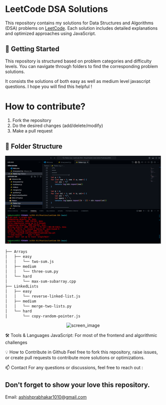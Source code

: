 # LeetCode DSA Solutions

This repository contains my solutions for Data Structures and Algorithms (DSA) problems on [LeetCode](https://leetcode.com/). Each solution includes detailed explanations and optimized approaches using JavaScript.

## 🚀 Getting Started

This repository is structured based on problem categories and difficulty levels. You can navigate through folders to find the corresponding problem solutions.

It consists the solutions of both easy as well as medium level javascript questions.
I hope you will find this helpful ! 

# How to contribute?

  1. Fork the repository
  2. Do the desired changes (add/delete/modify)
  3. Make a pull request
   
## 📁 Folder Structure
![Second loading Page](https://github.com/ashish8513/Leetcode-dsa/blob/main/vs%20code.png)

```plaintext
├── Arrays
│   ├── easy
│   │   └── two-sum.js
│   ├── medium
│   │   └── three-sum.py
│   └── hard
│       └── max-sum-subarray.cpp
├── LinkedLists
│   ├── easy
│   │   └── reverse-linked-list.js
│   ├── medium
│   │   └── merge-two-lists.py
│   └── hard
│       └── copy-random-pointer.js

````
<p align="center" >
   <img  src="https://github.com/ashish8513/Leetcode-dsa/blob/main/daily.png" width="600" alt="screen_image"/>
</p>
🛠 Tools & Languages
JavaScript: For most of the frontend and algorithmic challenges

💡 How to Contribute in Github
Feel free to fork this repository, raise issues, or create pull requests to contribute more solutions or optimizations.

📫 Contact
For any questions or discussions, feel free to reach out :
## Don't forget to show your love this repository.
Email: ashishprabhakar1010@gmail.com

